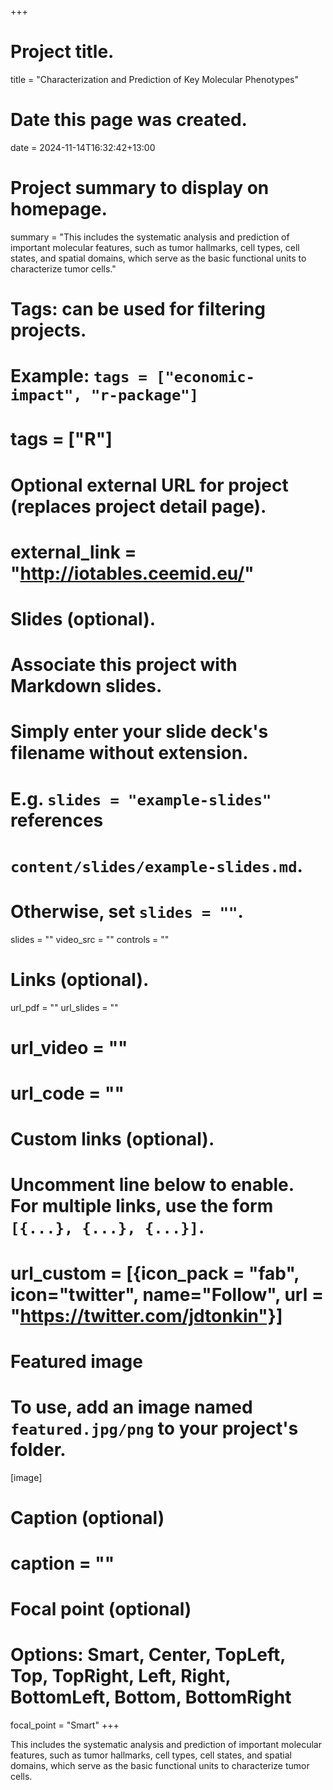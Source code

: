 +++
# Project title.
title = "Characterization and Prediction of Key Molecular Phenotypes"

# Date this page was created.
date = 2024-11-14T16:32:42+13:00

# Project summary to display on homepage.
summary = "This includes the systematic analysis and prediction of important molecular features, such as tumor hallmarks, cell types, cell states, and spatial domains, which serve as the basic functional units to characterize tumor cells."

# Tags: can be used for filtering projects.
# Example: `tags = ["economic-impact", "r-package"]`
# tags = ["R"]

# Optional external URL for project (replaces project detail page).
# external_link = "http://iotables.ceemid.eu/"

# Slides (optional).
#   Associate this project with Markdown slides.
#   Simply enter your slide deck's filename without extension.
#   E.g. `slides = "example-slides"` references 
#   `content/slides/example-slides.md`.
#   Otherwise, set `slides = ""`.
slides = ""
video_src = ""
controls = ""

# Links (optional).
url_pdf = ""
url_slides = ""
# url_video = ""
# url_code = ""

# Custom links (optional).
#   Uncomment line below to enable. For multiple links, use the form `[{...}, {...}, {...}]`.
# url_custom = [{icon_pack = "fab", icon="twitter", name="Follow", url = "https://twitter.com/jdtonkin"}]

# Featured image
# To use, add an image named `featured.jpg/png` to your project's folder. 
[image]
  # Caption (optional)
  # caption = ""
  
  # Focal point (optional)
  # Options: Smart, Center, TopLeft, Top, TopRight, Left, Right, BottomLeft, Bottom, BottomRight
  focal_point = "Smart"
+++

This includes the systematic analysis and prediction of important molecular features, such as tumor hallmarks, cell types, cell states, and spatial domains, which serve as the basic functional units to characterize tumor cells.